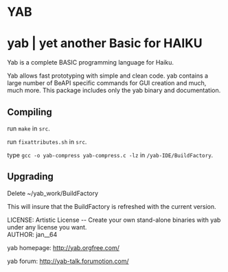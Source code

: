 # YAB
yab | yet another Basic for HAIKU
===
Yab is a complete BASIC programming language for Haiku.


Yab allows fast prototyping with simple and clean code. yab contains a large number of BeAPI specific commands for GUI creation and much, much more. This package includes only the yab binary and documentation.


Compiling
---------------------
run `make` in `src`.

run `fixattributes.sh` in `src`.

type `gcc -o yab-compress yab-compress.c -lz` in `/yab-IDE/BuildFactory`.

Upgrading
---------------------
 Delete ~/yab_work/BuildFactory

This will insure that the BuildFactory is refreshed with the current version. 

LICENSE: Artistic License -- Create your own stand-alone binaries with yab under any license you want.  
AUTHOR: jan__64

yab homepage: http://yab.orgfree.com/

yab forum: http://yab-talk.forumotion.com/